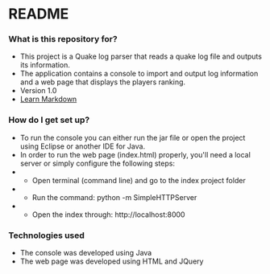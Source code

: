 # README #

### What is this repository for? ###

* This project is a Quake log parser that reads a quake log file and outputs its information.
* The application contains a console to import and output log information and a web page that displays the players ranking.
* Version 1.0
* [Learn Markdown](https://bitbucket.org/tutorials/markdowndemo)

### How do I get set up? ###

* To run the console you can either run the jar file or open the project using Eclipse or another IDE for Java.
* In order to run the web page (index.html) properly, you'll need a local server or simply configure the following steps:
* * Open terminal (command line) and go to the index project folder
* * Run the command: python -m SimpleHTTPServer
* * Open the index through: http://localhost:8000

### Technologies used ###

* The console was developed using Java
* The web page was developed using HTML and JQuery
